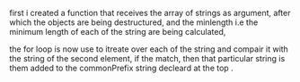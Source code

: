 first i created a function that receives the array of strings as argument,
after which the objects are being destructured, and the minlength i.e the minimum length of each of the string are being calculated,

the for loop is now use to itreate over each of the string and compair it with the string of the second element, if the match, then that particular string is them added to the commonPrefix string decleard at the top .